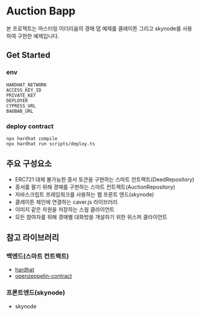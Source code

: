 # Auction Bapp

본 프로젝트는 마스터링 이더리움의 경매 댑 예제를 클레이튼 그리고 skynode를 사용하여 구현한 예제입니다.

## Get Started

### env

```
HARDHAT_NETWORK
ACCESS_KEY_ID
PRIVATE_KEY
DEPLOYER
CYPRESS_URL
BAOBAB_URL
```

### deploy contract

```
npx hardhat compile
npx hardhat run scripts/deploy.ts
```

## 주요 구성요소

- ERC721 대체 불가능한 증서 토큰을 구현하는 스마트 컨트랙트(DeedRepository)
- 증서를 팔기 위해 경매를 구현하는 스마트 컨트랙트(AuctionRepository)
- 자바스크립트 프레임워크를 사용하는 웹 프론트 엔드(skynode)
- 클레이튼 체인에 연결하는 caver.js 라이브러리
- 이미지 같은 자원을 저장하는 스웜 클라이언트
- 모든 참여자를 위해 경매별 대화방을 개설하기 위한 위스퍼 클라이언트

## 참고 라이브러리

### 백엔드(스마트 컨트랙트)

- [hardhat](https://hardhat.org/)
- [openzeppelin-contract](https://github.com/OpenZeppelin/openzeppelin-contracts)

### 프론트엔드(skynode)

- skynode
